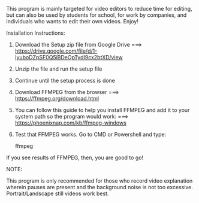 This program is mainly targeted for video editors to reduce time for editing, but can also be used by students for school, for work by companies, and individuals who wants to edit their own videos. Enjoy!

Installation Instructions:

1. Download the Setup zip file from Google Drive ===> https://drive.google.com/file/d/1-lyuboDZpSF0Q5iBDeOpTydI9cx2btXD/view
2. Unzip the file and run the setup file
3. Continue until the setup process is done
  
4. Download FFMPEG from the browser ===> https://ffmpeg.org/download.html
   
5. You can follow this guide to help you install FFMPEG and add it to your system path so the program would work: ===> https://phoenixnap.com/kb/ffmpeg-windows
   
6. Test that FFMPEG works. Go to CMD or Powershell and type:

   ffmpeg

If you see results of FFMPEG, then, you are good to go!

NOTE:

This program is only recommended for those who record video explanation wherein pauses are present and the background noise is not too excessive. Portrait/Landscape still videos work best. 


